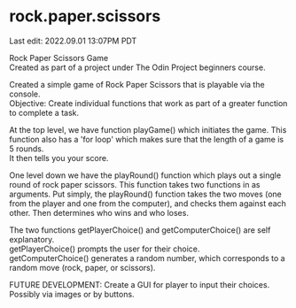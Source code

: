 # rock.paper.scissors
Last edit: 2022.09.01 13:07PM PDT 

Rock Paper Scissors Game  
Created as part of a project under The Odin Project beginners course.  

Created a simple game of Rock Paper Scissors that is playable via the console.  
Objective: Create individual functions that work as part of a greater function to complete a task.  
  
At the top level, we have function playGame() which initiates the game. This function also has a 'for loop' which makes sure that the length of a game is 5 rounds.  
It then tells you your score.  
  
One level down we have the playRound() function which plays out a single round of rock paper scissors. This function takes two functions in as arguments. Put simply, the playRound() function takes the two moves (one from the player and one from the computer), and checks them against each other. Then determines who wins and who loses. 
  
The two functions getPlayerChoice() and getComputerChoice() are self explanatory.  
getPlayerChoice() prompts the user for their choice.  
getComputerChoice() generates a random number, which corresponds to a random move (rock, paper, or scissors).  


FUTURE DEVELOPMENT: Create a GUI for player to input their choices.  
Possibly via images or by buttons. 